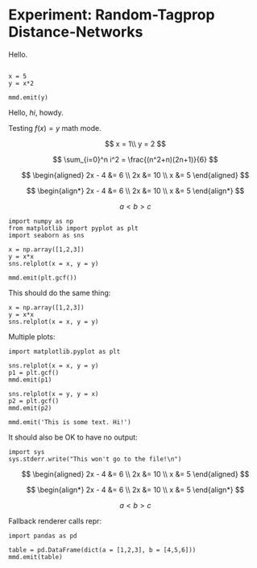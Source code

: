 # Experiment: Random-Tagprop Distance-Networks

Hello.

```arg1 arg2 arg3

x = 5
y = x*2

mmd.emit(y)
```

Hello, *hi*, howdy.

Testing $f(x)=y$ math mode.

$$
    x = 1\\
    y = 2
$$

$$
\sum_{i=0}^n i^2 = \frac{(n^2+n)(2n+1)}{6}
$$

$$
\begin{aligned} 2x - 4 &= 6 \\ 2x &= 10 \\ x &= 5 \end{aligned}
$$

$$
\begin{align*} 2x - 4 &= 6 \\ 2x &= 10 \\ x &= 5 \end{align*}
$$

$$
a < b > c
$$

```
import numpy as np
from matplotlib import pyplot as plt
import seaborn as sns

x = np.array([1,2,3])
y = x*x
sns.relplot(x = x, y = y)

mmd.emit(plt.gcf())
```

This should do the same thing:

```plot
x = np.array([1,2,3])
y = x*x
sns.relplot(x = x, y = y)
```

Multiple plots:

```
import matplotlib.pyplot as plt

sns.relplot(x = x, y = y)
p1 = plt.gcf()
mmd.emit(p1)

sns.relplot(x = y, y = x)
p2 = plt.gcf()
mmd.emit(p2)

mmd.emit('This is some text. Hi!')
```

It should also be OK to have no output:

```
import sys
sys.stderr.write("This won't go to the file!\n")
```

$$
\begin{aligned} 2x - 4 &= 6 \\ 2x &= 10 \\ x &= 5 \end{aligned}
$$

$$
\begin{align*} 2x - 4 &= 6 \\ 2x &= 10 \\ x &= 5 \end{align*}
$$

$$
a < b > c
$$

Fallback renderer calls repr:

```
import pandas as pd

table = pd.DataFrame(dict(a = [1,2,3], b = [4,5,6]))
mmd.emit(table)
```
